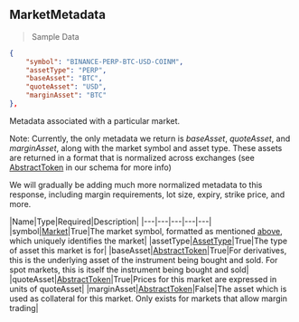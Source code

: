## MarketMetadata

> Sample Data

```json
{
    "symbol": "BINANCE-PERP-BTC-USD-COINM",
    "assetType": "PERP",
    "baseAsset": "BTC",
    "quoteAsset": "USD",
    "marginAsset": "BTC"
},
```

Metadata associated with a particular market.

<aside class="notice">
Note: Currently, the only metadata we return is <i>baseAsset</i>, <i>quoteAsset</i>, and <i>marginAsset</i>, along with the market symbol and asset type. These assets are returned in a format that is normalized across exchanges (see <a href="#abstracttoken">AbstractToken</a> in our schema for more info)

We will gradually be adding much more normalized metadata to this response, including margin requirements, lot size, expiry, strike price, and more.
</aside>

|Name|Type|Required|Description|
|---|---|---|---|---|
|symbol|[Market](#market)|True|The market symbol, formatted as mentioned [above](#market), which uniquely identifies the market|
|assetType|[AssetType](#assettype)|True|The type of asset this market is for|
|baseAsset|[AbstractToken](#abstracttoken)|True|For derivatives, this is the underlying asset of the instrument being bought and sold. For spot markets, this is itself the instrument being bought and sold|
|quoteAsset|[AbstractToken](#abstracttoken)|True|Prices for this market are expressed in units of quoteAsset|
|marginAsset|[AbstractToken](#abstracttoken)|False|The asset which is used as collateral for this market. Only exists for markets that allow margin trading|